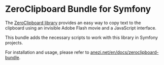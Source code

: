 ZeroClipboard Bundle for Symfony
================================

The [ZeroClipboard library](http://zeroclipboard.org/ "ZeroClipboard library") provides an easy way to copy text to the clipboard using an invisible Adobe Flash movie and a JavaScript interface.

This bundle adds the necessary scripts to work with this library in Symfony projects.

For installation and usage, please refer to
[anezi.net/en/docs/zeroclipboard-bundle](http://symfony.anezi.net/zeroclipboard-bundle "Anezi documentations").
